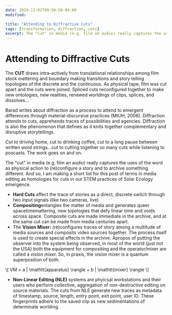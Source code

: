 ```yaml
---
date: 2019-11-01T09:50:50-04:00
modified:

title: "Attending to Diffractive Cuts"
tags: [transformation, diffraction, cuts]
excerpt: The "cut" in media (e.g. film an audio) really captures the uses of the word as physical action to (re)configure a story and to archive something different. And so, I am making a short list for this post of terms in media editing as homologies for cuts in our STEM practices of Solar Ecology emergence.
---
```


# Attending to Diffractive Cuts

The **CUT** draws intra-actively from translational relationships among film stock mattering and boundary making transitions and story telling topologies of the discrete and the continuous. As physical tape, film was cut apart and the cuts were joined. Spliced cuts reconfigured together to make new ontologies, new realities, renewed worldings of clips, splices, and dissolves...

Barad writes about diffraction as a process to attend to emergent differences through material-discursive practices (MtUH, 2006). Diffraction attends to cuts, apprehends traces of possibilities and agencies. Diffraction is also the phenomenon that defines as it knits together complementary and disruptive storytellings.

*Cut to* driving home, cut to drinking coffee, cut to a long pause between written word strings...cut to cutting together so many cuts while listening to poscasts. The work goes on and on. 

The "cut" in media (e.g. film an audio) really captures the uses of the word as physical action to (re)configure a story and to archive something different. And so, I am making a short list for this post of terms in media editing as homologies for cuts in our STEM practices of Solar Ecology emergence.

* **Hard Cuts** affect the trace of stories as a direct, discrete switch through two input signals (like two cameras, live)
* **Compositing**entangles the matter of media and generates queer spacetimemattering, new topologies that defy linear time and voids across space. Composite cuts are made immediate in the archive, and at the same cut can be made from media centuries apart.
* The **Vision Mixer:** (re)configures traces of story among a multitude of media sources and composits video sources together. The process itself is used to create special effects in the archive. Apropos of putting the observer into the system being observed, in most of the world (just not the USA) both the equipment for compositing and the operator/mixer are called a *vision mixer.* So, in praxis, the vision mixer is a quantum superposition of both. 

\\[ VM = a | \mathtt{apparatus} \rangle + b | \mathtt{mixer} \rangle \\]

* **Non-Linear Editing (NLE)** systems are phyicsal  workstations and their users who perform collective, aggregation of non-destructive editing on source materials. The cuts from NLE generate new traces as metadata of timestamp, source, length, entry point, exit point, user ID.  These fingerprints adhere to the saved clip as new sedimentations of determinate worlding. 
